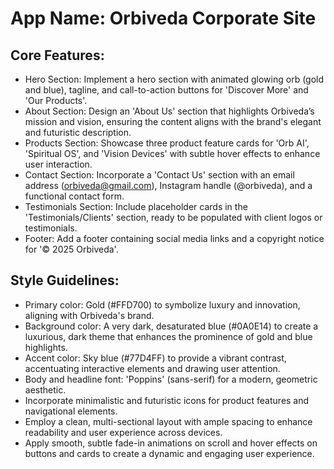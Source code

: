 # **App Name**: Orbiveda Corporate Site

## Core Features:

- Hero Section: Implement a hero section with animated glowing orb (gold and blue), tagline, and call-to-action buttons for 'Discover More' and 'Our Products'.
- About Section: Design an 'About Us' section that highlights Orbiveda’s mission and vision, ensuring the content aligns with the brand's elegant and futuristic description.
- Products Section: Showcase three product feature cards for 'Orb AI', 'Spiritual OS', and 'Vision Devices' with subtle hover effects to enhance user interaction.
- Contact Section: Incorporate a 'Contact Us' section with an email address (orbiveda@gmail.com), Instagram handle (@orbiveda), and a functional contact form.
- Testimonials Section: Include placeholder cards in the 'Testimonials/Clients' section, ready to be populated with client logos or testimonials.
- Footer: Add a footer containing social media links and a copyright notice for '© 2025 Orbiveda'.

## Style Guidelines:

- Primary color: Gold (#FFD700) to symbolize luxury and innovation, aligning with Orbiveda's brand.
- Background color: A very dark, desaturated blue (#0A0E14) to create a luxurious, dark theme that enhances the prominence of gold and blue highlights.
- Accent color: Sky blue (#77D4FF) to provide a vibrant contrast, accentuating interactive elements and drawing user attention. 
- Body and headline font: 'Poppins' (sans-serif) for a modern, geometric aesthetic.
- Incorporate minimalistic and futuristic icons for product features and navigational elements.
- Employ a clean, multi-sectional layout with ample spacing to enhance readability and user experience across devices.
- Apply smooth, subtle fade-in animations on scroll and hover effects on buttons and cards to create a dynamic and engaging user experience.